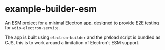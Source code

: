 # example-builder-esm

An ESM project for a minimal Electron app, designed to provide E2E testing for `wdio-electron-service`.

The app is built using `electron-builder` and the preload script is bundled as CJS, this is to work around a limitation of Electron's ESM support.

